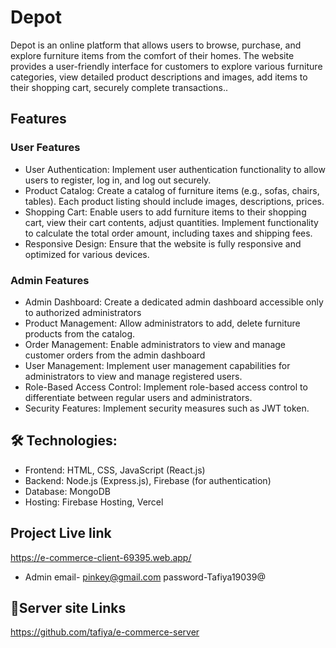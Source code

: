 
# Depot

Depot is an online platform that allows users to browse, purchase, and explore furniture items from the comfort of their homes. The website provides a user-friendly interface for customers to explore various furniture categories, view detailed product descriptions and images, add items to their shopping cart, securely complete transactions..


## Features
 ### User Features
- User Authentication: Implement user authentication functionality to allow users to register, log in, and log out securely.
- Product Catalog: Create a catalog of furniture items  (e.g., sofas, chairs, tables). Each product listing should include images, descriptions, prices.
- Shopping Cart: Enable users to add furniture items to their shopping cart, view their cart contents, adjust quantities. Implement functionality to calculate the total order amount, including taxes and shipping fees.
- Responsive Design: Ensure that the website is fully responsive and optimized for various devices.
### Admin Features
- Admin Dashboard: Create a dedicated admin dashboard accessible only to authorized administrators
- Product Management: Allow administrators to add, delete furniture products from the catalog.
- Order Management: Enable administrators to view and manage customer orders from the admin dashboard
- User Management: Implement user management capabilities for administrators to view and manage registered users.
- Role-Based Access Control: Implement role-based access control to differentiate between regular users and administrators. 
- Security Features: Implement security measures such as JWT token.

## 🛠 Technologies:
* Frontend: HTML, CSS, JavaScript (React.js)
* Backend: Node.js (Express.js), Firebase (for authentication)
* Database: MongoDB 
* Hosting: Firebase Hosting, Vercel


## Project Live link
https://e-commerce-client-69395.web.app/
- Admin email- pinkey@gmail.com password-Tafiya19039@



## 🔗Server site Links
https://github.com/tafiya/e-commerce-server
